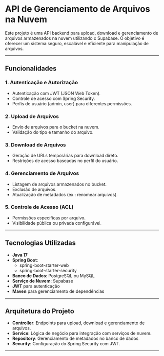 <h1>API de Gerenciamento de Arquivos na Nuvem</h1>

<p>Este projeto é uma API backend para upload, download e gerenciamento de arquivos armazenados na nuvem utilizando o Supabase. O objetivo é oferecer um sistema seguro, escalável e eficiente para manipulação de arquivos.
</p>
<hr>

<h2>Funcionalidades</h2>
<h3>1. Autenticação e Autorização</h3>
<ul>
    <li>Autenticação com JWT (JSON Web Token).</li>
    <li>Controle de acesso com Spring Security.</li>
    <li>Perfis de usuário (admin, user) para diferentes permissões.</li>
</ul>

<h3>2. Upload de Arquivos</h3>
<ul>
    <li>Envio de arquivos para o bucket na nuvem.</li>
    <li>Validação do tipo e tamanho do arquivo.</li>
</ul>

<h3>3. Download de Arquivos</h3>
<ul>
    <li>Geração de URLs temporárias para download direto.</li>
    <li>Restrições de acesso baseadas no perfil do usuário.</li>
</ul>

<h3>4. Gerenciamento de Arquivos</h3>
<ul>
    <li>Listagem de arquivos armazenados no bucket.</li>
    <li>Exclusão de arquivos.</li>
    <li>Atualização de metadados (ex.: renomear arquivos).</li>
</ul>

<h3>5. Controle de Acesso (ACL)</h3>
<ul>
    <li>Permissões específicas por arquivo.</li>
    <li>Visibilidade pública ou privada configurável.</li>
</ul>

<hr>

<h2>Tecnologias Utilizadas</h2>
<ul>
    <li><strong>Java 17</strong></li>
    <li><strong>Spring Boot</strong>:
        <ul>
            <li>spring-boot-starter-web</li>
            <li>spring-boot-starter-security</li>
        </ul>
    </li>
    <li><strong>Banco de Dados</strong>: PostgreSQL ou MySQL</li>
    <li><strong>Serviço de Nuvem</strong>: Supabase</li>
    <li><strong>JWT</strong> para autenticação</li>
    <li><strong>Maven</strong> para gerenciamento de dependências</li>
</ul>

<hr>

<h2>Arquitetura do Projeto</h2>
<ul>
    <li><strong>Controller</strong>: Endpoints para upload, download e gerenciamento de arquivos.</li>
    <li><strong>Service</strong>: Lógica de negócio para integração com serviços de nuvem.</li>
    <li><strong>Repository</strong>: Gerenciamento de metadados no banco de dados.</li>
    <li><strong>Security</strong>: Configuração do Spring Security com JWT.</li>
</ul>

<hr>
